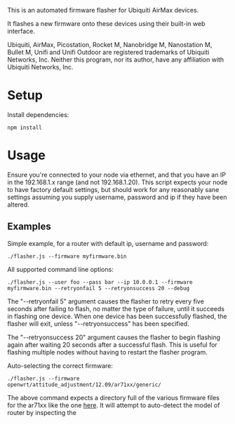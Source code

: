 This is an automated firmware flasher for Ubiquiti AirMax devices.

It flashes a new firmware onto these devices using their built-in web interface.

Ubiquiti, AirMax, Picostation, Rocket M, Nanobridge M, Nanostation M, Bullet M, Unifi and Unifi Outdoor are registered trademarks of Ubiquiti Networks, Inc. Neither this program, nor its author, have any affiliation with Ubiquiti Networks, Inc.

# Setup #

Install dependencies:

```
npm install
```

# Usage #

Ensure you're connected to your node via ethernet, and that you have an IP in the 192.168.1.x range (and not 192.168.1.20). This script expects your node to have factory default settings, but should work for any reasonably sane settings assuming you supply username, password and ip if they have been altered.

## Examples ##

Simple example, for a router with default ip, username and password:

```
./flasher.js --firmware myfirmware.bin
```

All supported command line options:

```
./flasher.js --user foo --pass bar --ip 10.0.0.1 --firmware myfirmware.bin --retryonfail 5 --retryonsuccess 20 --debug
```

The "--retryonfail 5" argument causes the flasher to retry every five seconds after failing to flash, no matter the type of failure, until it succeeds in flashing one device. When one device has been successfully flashed, the flasher will exit, unless "--retryonsuccess" has been specified.

The "--retryonsuccess 20" argument causes the flasher to begin flashing again after waiting 20 seconds after a successful flash. This is useful for flashing multiple nodes without having to restart the flasher program.

Auto-selecting the correct firmware:

```
./flasher.js --firmware openwrt/attitude_adjustment/12.09/ar71xx/generic/
```

The above command expects a directory full of the various firmware files for the ar71xx like the one [here](http://downloads.openwrt.org/attitude_adjustment/12.09/ar71xx/generic/). It will attempt to auto-detect the model of router by inspecting the <title> tag on the index.cgi page of the router's web admin interface and look for the correct firmware file for the model in the supplied directory. Currently it will probably work with routers of the following types: Rocket M, Nanobridge M, Nanostation M, Bullet M, Unifi and Unifi Outdoor. Not all of those are tested and it will most definitely not work with any other models without tweaking the select_firmware function in flasher.js.

# Setting up a flashing server #

If you want a server with an ethernet plug that will flash any devices that get connected with your firmware of choice, then you can use the initscript:

```
sudo cp initscript /etc/init.d/ubiflasher
```

Edit the UBIFLASHERPATH and FIRMWARE variables in the script to suit your needs. Then do:

```
sudo chmod 755 /etc/init.d/ubiflasher
sudo update-rc.d ubiflasher defaults
sudo /etc/init.d/ubiflasher start
```
Now the flasher is running, will start automatically on boot, and will flash any connected routers.

Remember to set at least one interface on the server to have a static IP in the range 192.168.1.x and _not_ 192.168.1.20.

## Overlapping subnets ##

If you for some reason must run the flasher on a computer that already has another network interface on a 192.168.1.x network, then you can use the following workaround:

Assuming you have an existing network interface eth0 on a 192.168.1.x network and you want to run ubi-flasher on eth1, then ensure that eth0 is not managed by any fancy automation (like network-manager or ifplugd) and run:

```
sudo ifconfig eth1 down
sudo ip addr add 192.168.1.254 dev eth1
sudo ifconfig eth1 up
sudo ip route add 192.168.1.20 dev eth1 metric 1
sudo ip route add 192.168.1.254 dev eth1 metric 1
```

You probably want to add these commands to the "start()" function in the init script, so they are run on start-up, though take out the "sudo" part before you do.

You may also need to add the line "metric 10" to /etc/network/interfaces in the section for eth0 and run:

```
ifdown eth0 && ifup eth0
```

After setting this up, your server will no longer be able to access 192.168.1.20 nor 192.168.1.254 on the network connected to eth0, nor will computers on those IPs be able to communicate with your server.

# Limitations #

If specifying a directory as the --directory argument, then the jffs2 filesystem version of the image will always be selected.

So far, this program has only tested with a Ubiquiti Picostation 2 HP and a Ubiquiti Rocket M5.

It seems that the Picostation 2 HP does not accept firmware images larger than 4 MB via the web upload procedure, even though it has 8 MB of flash. This is likely the case with all of the previous generation (802.11g) Ubiquiti AirMax gear. This is not an issue on the newer generation (802.11n) gear. You can still flash the older Ubiquiti gear with > 4 MB images using tftp, but this program does not support tftp.

If the AirMax device has never been configured, then the flasher configures it to English for language and United States for country. This is not a problem if you're flashing e.g. OpenWRT, since that will override these settings.

# Known issues #

Currently there is a bug in the request library that causes the content-length to not be automatically calculated for multi-part posts. For this reason, ubiquiti-flasher is using [a patched version](https://github.com/juul/request) of request from for now.

# ToDo #

Could use some more descriptive error messages. Especially with regards to wrong username, password or ip.

More testing would be nice.

# License #

GPLv3

# Appreciation #

If you appreciate this program, then you can [tip me with recurring micro-donations on GitTip](https://www.gittip.com/juul/), or [tip me with one-off donations on Flattr](https://flattr.com/profile/juul). This helps me spend all of my time making useful free and open source things :)